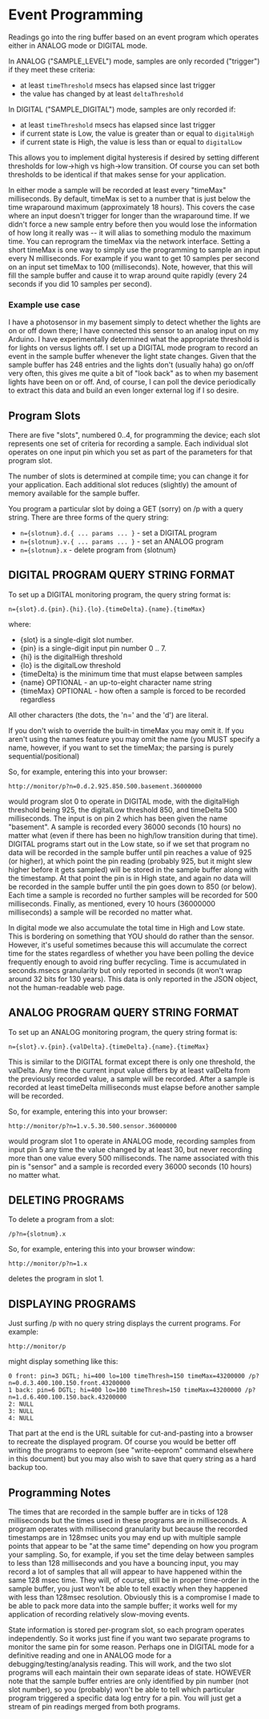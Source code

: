 # Event Programming
Readings go into the ring buffer based on an event program which operates either in ANALOG mode or DIGITAL mode.

In ANALOG ("SAMPLE_LEVEL") mode, samples are only recorded ("trigger") if they meet these criteria:
* at least `timeThreshold` msecs has elapsed since last trigger
* the value has changed by at least `deltaThreshold`

In DIGITAL ("SAMPLE_DIGITAL") mode, samples are only recorded if:
* at least `timeThreshold` msecs has elapsed since last trigger
* if current state is Low, the value is greater than or equal to `digitalHigh`
* if current state is High, the value is less than or equal to `digitalLow`

This allows you to implement digital hysteresis if desired by setting different thresholds for low->high vs high->low transition. Of course you can set both thresholds to be identical if that makes sense for your application.

In either mode a sample will be recorded at least every "timeMax" milliseconds. By default, timeMax is set to a number that is just below the time wraparound maximum (approximately 18 hours). This covers the case where an input doesn't trigger for longer than the wraparound time. If we didn't force a new sample entry before then you would lose the information of how long it really was -- it will alias to something modulo the maximum time. You can reprogram the timeMax via the network interface. Setting a short timeMax is one way to simply use the programming to sample an input every N milliseconds. For example if you want to get 10 samples per second on an input set timeMax to 100 (milliseconds). Note, however, that this will fill the sample buffer and cause it to wrap around quite rapidly (every 24 seconds if you did 10 samples per second).

### Example use case
I have a photosensor in my basement simply to detect whether the lights are on or off down there; I have connected this sensor to an analog input on my Arduino. I have experimentally determined what the appropriate threshold is for lights on versus lights off. I set up a DIGITAL mode program to record an event in the sample buffer whenever the light state changes. Given that the sample buffer has 248 entries and the lights don't (usually haha) go on/off very often, this gives me quite a bit of "look back" as to when my basement lights have been on or off. And, of course, I can poll the device periodically to extract this data and build an even longer external log if I so desire.

## Program Slots
There are five "slots", numbered 0..4, for programming the device; each slot represents one set of criteria for recording a sample. Each individual slot operates on one input pin which you set as part of the parameters for that program slot.

The number of slots is determined at compile time; you can change it for your application. Each additional slot reduces (slightly) the amount of memory available for the sample buffer.

You program a particular slot by doing a GET (sorry) on /p with a query string. There are three forms of the query string:
* `n={slotnum}.d.{ ... params ... }` - set a DIGITAL program
* `n={slotnum}.v.{ ... params ... }` - set an ANALOG program
* `n={slotnum}.x` - delete program from {slotnum}



## DIGITAL PROGRAM QUERY STRING FORMAT
To set up a DIGITAL monitoring program, the query string format is:

    n={slot}.d.{pin}.{hi}.{lo}.{timeDelta}.{name}.{timeMax}

where:
* {slot} is a single-digit slot number.
* {pin} is a single-digit input pin number 0 .. 7.
* {hi} is the digitalHigh threshold
* {lo} is the digitalLow threshold
* {timeDelta} is the minimum time that must elapse between samples
* {name} OPTIONAL - an up-to-eight character name string
* {timeMax} OPTIONAL - how often a sample is forced to be recorded regardless

All other characters (the dots, the 'n=' and the 'd') are literal.

If you don't wish to override the built-in timeMax you may omit it. If you aren't using the names feature you may omit the name (you MUST specify a name, however, if you want to set the timeMax; the parsing is purely sequential/positional)

So, for example, entering this into your browser:

    http://monitor/p?n=0.d.2.925.850.500.basement.36000000

would program slot 0 to operate in DIGITAL mode, with the digitalHigh threshold being 925, the digitalLow threshold 850, and timeDelta 500 milliseconds. The input is on pin 2 which has been given the name "basement". A sample is recorded every 36000 seconds (10 hours) no matter what (even if there has been no high/low transition during that time). DIGITAL programs start out in the Low state, so if we set that program no data will be recorded in the sample buffer until pin reaches a value of 925 (or higher), at which point the pin reading (probably 925, but it might slew higher before it gets sampled) will be stored in the sample buffer along with the timestamp. At that point the pin is in High state, and again no data will be recorded in the sample buffer until the pin goes down to 850 (or below). Each time a sample is recorded no further samples will be recorded for 500 milliseconds. Finally, as mentioned, every 10 hours (36000000 milliseconds) a sample will be recorded no matter what.

In digital mode we also accumulate the total time in High and Low state. This is bordering on something that YOU should do rather than the sensor. However, it's useful sometimes because this will accumulate the correct time for the states regardless of whether you have been polling the device frequently enough to avoid ring buffer recycling. Time is accumulated in seconds.msecs granularity but only reported in seconds (it won't wrap around 32 bits for 130 years). This data is only reported in the JSON object, not the human-readable web page.

## ANALOG PROGRAM QUERY STRING FORMAT
To set up an ANALOG monitoring program, the query string format is:

    n={slot}.v.{pin}.{valDelta}.{timeDelta}.{name}.{timeMax}

This is similar to the DIGITAL format except there is only one threshold, the valDelta. Any time the current input value differs by at least valDelta from the previously recorded value, a sample will be recorded. After a sample is recorded at least timeDelta milliseconds must elapse before another sample will be recorded.

So, for example, entering this into your browser:

    http://monitor/p?n=1.v.5.30.500.sensor.36000000

would program slot 1 to operate in ANALOG mode, recording samples from input pin 5 any time the value changed by at least 30, but never recording more than one value every 500 milliseconds. The name associated with this pin is "sensor" and a sample is recorded every 36000 seconds (10 hours) no matter what.

## DELETING PROGRAMS
To delete a program from a slot:

    /p?n={slotnum}.x

So, for example, entering this into your browser window:

    http://monitor/p?n=1.x

deletes the program in slot 1.

## DISPLAYING PROGRAMS
Just surfing /p with no query string displays the current programs. For example:

    http://monitor/p

might display something like this:

    0 front: pin=3 DGTL; hi=400 lo=100 timeThresh=150 timeMax=43200000 /p?n=0.d.3.400.100.150.front.43200000
    1 back: pin=6 DGTL; hi=400 lo=100 timeThresh=150 timeMax=43200000 /p?n=1.d.6.400.100.150.back.43200000
    2: NULL
    3: NULL
    4: NULL

That part at the end is the URL suitable for cut-and-pasting into a browser to recreate the displayed program. Of course you would be better off writing the programs to eeprom (see "write-eeprom" command elsewhere in this document) but you may also wish to save that query string as a hard backup too.

## Programming Notes
The times that are recorded in the sample buffer are in ticks of 128 milliseconds but the times used in these programs are in milliseconds. A program operates with millisecond granularity but because the recorded timestamps are in 128msec units you may end up with multiple sample points that appear to be "at the same time" depending on how you program your sampling. So, for example, if you set the time delay between samples to less than 128 milliseconds and you have a bouncing input, you may record a lot of samples that all will appear to have happened within the same 128 msec time. They will, of course, still be in proper time-order in the sample buffer, you just won't be able to tell exactly when they happened with less than 128msec resolution. Obviously this is a compromise I made to be able to pack more data into the sample buffer; it works well for my application of recording relatively slow-moving events.

State information is stored per-program slot, so each program operates independently. So it works just fine if you want two separate programs to monitor the same pin for some reason. Perhaps one in DIGITAL mode for a definitive reading and one in ANALOG mode for a debugging/testing/analysis reading. This will work, and the two slot programs will each maintain their own separate ideas of state. HOWEVER note that the sample buffer entries are only identified by pin number (not slot number), so you (probably) won't be able to tell which particular program triggered a specific data log entry for a pin. You will just get a stream of pin readings merged from both programs.

